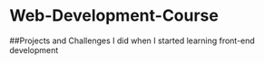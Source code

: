 # Web-Development-Course

##Projects and Challenges I did when I started learning front-end development
